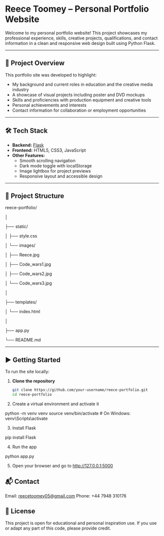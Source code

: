 # Reece Toomey – Personal Portfolio Website

Welcome to my personal portfolio website! This project showcases my professional experience, skills, creative projects, qualifications, and contact information in a clean and responsive web design built using Python Flask.

---

## 🚀 Project Overview

This portfolio site was developed to highlight:

- My background and current roles in education and the creative media industry
- A showcase of visual projects including poster and DVD mockups
- Skills and proficiencies with production equipment and creative tools
- Personal achievements and interests
- Contact information for collaboration or employment opportunities

---

## 🛠 Tech Stack

- **Backend:** [Flask](https://flask.palletsprojects.com/)
- **Frontend:** HTML5, CSS3, JavaScript
- **Other Features:**
  - Smooth scrolling navigation
  - Dark mode toggle with localStorage
  - Image lightbox for project previews
  - Responsive layout and accessible design

---

## 📂 Project Structure

reece-portfolio/

│

├── static/

│ ├── style.css

│ └── images/

│ ├── Reece.jpg

│ ├── Code_wars1.jpg

│ ├── Code_wars2.jpg

│ └── Code_wars3.jpg

│

├── templates/

│ └── index.html

│

├── app.py

└── README.md

---

## ▶️ Getting Started

To run the site locally:

1. **Clone the repository**

   ```bash
   git clone https://github.com/your-username/reece-portfolio.git
   cd reece-portfolio

2. Create a virtual environment and activate it

python -m venv venv
source venv/bin/activate  # On Windows: venv\Scripts\activate

3. Install Flask

pip install Flask

4. Run the app

python app.py

5. Open your browser and go to http://127.0.0.1:5000

## 📬 Contact
Email: reecetoomey05@gmail.com
Phone: +44 7948 310176

## 📝 License
This project is open for educational and personal inspiration use. If you use or adapt any part of this code, please provide credit.
